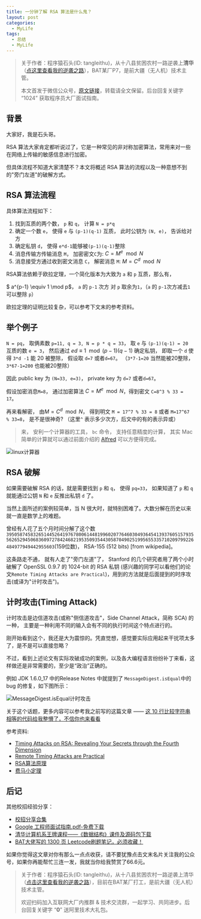 ```yaml
---
title: 一分钟了解 RSA 算法是什么鬼？
layout: post
categories:
  - MyLife
tags:
  - 总结
  - MyLife
---
```


> 关于作者：程序猿石头(ID: tangleithu)，从十八县贫困农村一路逆袭上**清华**（[点这里查看我的逆袭之路](https://mp.weixin.qq.com/s/G3i7qWK1MPvJ-BfUxfOycQ)），BAT某厂P7，是前大疆（无人机）技术主管。
>
> 本文首发于微信公众号，[原文链接](https://mp.weixin.qq.com/s?__biz=MzI3OTUzMzcwNw==&mid=2247499787&idx=1&sn=b3d7c199fc656dff698e134dc03d877e&chksm=eb44c1efdc3348f9fb5e8a500d9db2afeb8db6feec924e6384b1376c20f2d94110b44566c4b7&token=1931883326&lang=zh_CN#rd)，转载请全文保留。后台回复关键字 “1024” 获取程序员大厂面试指南。

## 背景

大家好，我是石头哥。

RSA 算法大家肯定都听说过了，它是一种常见的非对称加密算法，常用来对一些在网络上传输的敏感信息进行加密。

但具体流程不知道大家清楚不？本文将概述 RSA 算法的流程以及一种意想不到的"旁门左道"的破解方式。

## RSA 算法流程 

具体算法流程如下：

1. 找到互质的两个数， `p` 和 `q`， 计算 `N = p*q`
2. 确定一个数 `e`， 使得 `e` 与 `(p-1)(q-1)` 互质， 此时公钥为 `(N, e)`， 告诉给对方
3. 确定私钥 `d`， 使得 `e*d-1`能够被`(p-1)(q-1)`整除
4. 消息传输方传输消息 `M`， 加密密文`C`为: $C = M^e \mod N$
5. 消息接受方通过收到密文消息 `C`， 解密消息 `M`: $M= C^d \mod N$

RSA算法依赖于欧拉定理，一个简化版本为大致为 `a` 和 `p` 互质，那么有， 

$ a^{p-1} \equiv 1 \mod p$， `a` 的 `p-1` 次方 对 `p` 取余为`1`，（`a` 的 `p-1`次方减去`1`可以整除 `p`）

欧拉定理的证明比较复杂，可以参考下文末的参考资料。

## 举个例子

`N = pq`， 取俩素数 `p=11, q = 3, N = p * q = 33`， 取 `e` 与 `(p-1)(q-1) = 20` 互质的数 `e = 3`， 然后通过 $ed \equiv 1 \mod (p-1)(q-1)$ 确定私钥， 
即取一个 `d` 使得 `3*d -1` 能 20 被整除， 假设取 `d=7` 或者`d=67`。 （`3*7-1=20` 当然能被20整除， `3*67-1=200` 也能被20整除）

因此 public key 为 `(N=33, e=3)`， private key 为 `d=7` 或者`d=67`。

假设加密消息`M=8`， 通过加密算法 $C = M^e \mod N$，得到密文 `C=8^3 % 33 = 17`。

再来看解密， 由$M= C^d \mod N$， 得到明文 `M = 17^7 % 33 = 8` 或者 `M=17^67 % 33=8`， 是不是很神奇? （这里`^` 表示多少次方，后文中的有的表示异或）

>来， 安利一个计算器的工具， `bc` 命令， 支持任意精度的计算， 其实 Mac简单的计算就可以通过前面介绍的 [Alfred](https://mp.weixin.qq.com/s?__biz=MzkzNTI1NjYxNg==&mid=2247483920&idx=1&sn=a739ba4173f029c7fe2f6bd4d08a5270&chksm=c2b1f557f5c67c417dacab347d1104446514be3e4531ffb4933be17adcbceebe1fc0c51af6fa&token=1375203675&lang=zh_CN#rd) 可以方便得完成。

![linux计算器](https://www.tanglei.name/resources/rsa-and-timing-attack/bc-calculate.png)


## RSA 破解

如果需要破解 RSA 的话，就是需要找到 `p` 和 `q`， 使得 `pq=33`， 如果知道了 `p` 和 `q` 就能通过公钥 `N` 和 `e` 反推出私钥 `d` 了。

当然上面所述的案例较简单，当 N 很大时，就特别困难了。大数分解在历史以来就一直是数学上的难题。

曾经有人花了五个月时间分解了这个数`39505874583265144526419767800614481996020776460304936454139376051579355626529450683609727842468219535093544305870490251995655335710209799226484977949442955603`(159位数)， RSA-155 (512 bits) [from wikipedia]。

这条路走不通， 就有人走了"旁门左道"了， Stanford 的几个研究者用了两个小时破解了 OpenSSL 0.9.7 的 1024-bit 的 RSA 私钥 (感兴趣的同学可以看他们的论文`Remote Timing Attacks are Practical`)，用到的方法就是后面提到的时序攻击(或译为"计时攻击")。

## 计时攻击(Timing Attack)

计时攻击是边信道攻击(或称"侧信道攻击"，Side Channel Attack，简称 SCA) 的一种， 主要是一种利用不同的输入会有不同的执行时间这个特点进行的。 

刚开始看到这个，我还是大为震惊的。凭直觉想，感觉要实际应用起来干扰项太多了，是不是可以直接忽略？

不过，看到上述论文有实际攻破成功的案例，以及各大编程语言纷纷补丁来看，这样做还是非常需要的，至少是“政治”正确的。

例如 JDK 1.6.0_17 中的Release Notes 中就提到了 
`MessageDigest.isEqual`中的 bug 的修复，如下图所示：

![MessageDigest.isEqual计时攻击](https://www.tanglei.name/resources/rsa-and-timing-attack/MessageDigest.isEqual.timing-attack.png)

关于这个话题，更多内容可以参考我之前写的这篇文章 —— [这 10 行比较字符串相等的代码给我整懵了，不信你也来看看](https://mp.weixin.qq.com/s?__biz=MzI3OTUzMzcwNw==&mid=2247485939&idx=1&sn=cad3cf49aa345783a93ce5d9b631ba1d&chksm=eb470817dc308101c95aff74fa63d530f02bef50f91ba18d4ff25b8715933a404bd03ffc8b7b&token=44584916&lang=zh_CN#rd)


参考资料: 

- [Timing Attacks on RSA: Revealing Your Secrets through the Fourth Dimension](http://www.cs.sjsu.edu/faculty/stamp/students/article.html)
- [Remote Timing Attacks are Practical](http://crypto.stanford.edu/~dabo/papers/ssl-timing.pdf) 
- [RSA算法原理](http://www.ruanyifeng.com/blog/2013/07/rsa_algorithm_part_two.html)
- [费马小定理](https://zh.wikipedia.org/wiki/%E8%B4%B9%E9%A9%AC%E5%B0%8F%E5%AE%9A%E7%90%86)

## 后记

其他校招经验分享：

- [校招分享合集](https://mp.weixin.qq.com/mp/appmsgalbum?__biz=MzI3OTUzMzcwNw==&action=getalbum&album_id=1551696282304495619&scene=173&from_msgid=2247489734&from_itemidx=1&count=3&nolastread=1#wechat_redirect)
- [Google 工程师面试指南.pdf-免费下载](https://mp.weixin.qq.com/s/OGJhxM7FdeoIkAL2-uUI_Q)
- [清华计算机系王牌课程——《数据结构》课件及源码包下载](https://mp.weixin.qq.com/s/iRcyW1dEeCxleTfOTyr2Lw)
- [BAT大佬写的 1300 页 Leetcode刷题笔记，必须收藏！](https://mp.weixin.qq.com/s/7T9R9kFXke986vSoPNzC8g)

如果你觉得这文章对你有那么一点点收获，请不要犹豫点击文末名片关注我的公众号，如果你再能帮忙三连一发，我就当你给我赞赏了66.6元。


> 关于作者：程序猿石头(ID: tangleithu)，从十八县贫困农村一路逆袭上清华（[点击这里查看我的逆袭之路](https://mp.weixin.qq.com/s/G3i7qWK1MPvJ-BfUxfOycQ)），目前在BAT某厂打工，是前大疆（无人机）技术主管。
>
> 欢迎扫码加入互联网大厂内推群 & 技术交流群，一起学习、共同进步。后台回复关键字 “**0**” 送阿里技术大礼包。